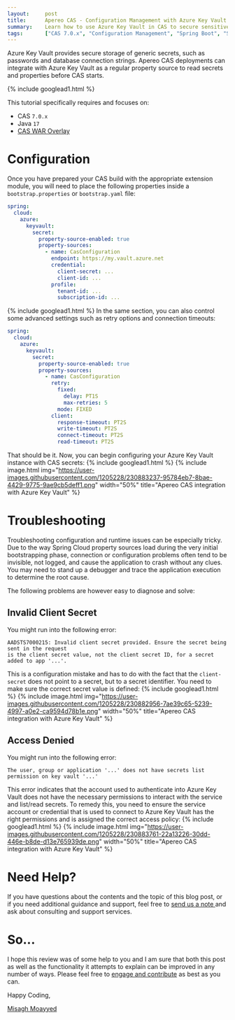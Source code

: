 ```yaml
---
layout:     post
title:      Apereo CAS - Configuration Management with Azure Key Vault
summary:    Learn how to use Azure Key Vault in CAS to secure sensitive configuration data and retrieve configuration properties.
tags:       ["CAS 7.0.x", "Configuration Management", "Spring Boot", "Spring Cloud"]
---
```


Azure Key Vault provides secure storage of generic secrets, such as passwords and database connection strings. Apereo CAS deployments can integrate with Azure Key Vault as a regular property source to read secrets and properties before CAS starts. 

{% include googlead1.html %}

This tutorial specifically requires and focuses on:

- CAS `7.0.x`
- Java `17`
- [CAS WAR Overlay](https://github.com/apereo/cas-overlay-template)

# Configuration

Once you have prepared your CAS build with the appropriate extension module, you will need to place the following properties inside a `bootstrap.properties` or `bootstrap.yaml` file:

```yaml
spring:
  cloud:
    azure:
      keyvault:
        secret:
          property-source-enabled: true
          property-sources:
            - name: CasConfiguration
              endpoint: https://my.vault.azure.net
              credential:
                client-secret: ...
                client-id: ...
              profile:
                tenant-id: ...
                subscription-id: ...
```
{% include googlead1.html %}
In the same section, you can also control some advanced settings such as retry options and connection timeouts:

```yaml
spring:
  cloud:
    azure:
      keyvault:
        secret:
          property-source-enabled: true
          property-sources:
            - name: CasConfiguration
              retry:
                fixed:
                  delay: PT1S
                  max-retries: 5
                mode: FIXED
              client:
                response-timeout: PT2S
                write-timeout: PT2S
                connect-timeout: PT2S
                read-timeout: PT2S
```

That should be it. Now, you can begin configuring your Azure Key Vault instance with CAS secrets:
{% include googlead1.html %}
{% include image.html img="https://user-images.githubusercontent.com/1205228/230883237-95784eb7-8bae-4429-9775-9ae9cb5deff1.png"
width="50%" title="Apereo CAS integration with Azure Key Vault" %}

# Troubleshooting

Troubleshooting configuration and runtime issues can be especially tricky. Due to the way Spring Cloud property sources load during the very initial bootstrapping phase, connection or configuration problems often tend to be invisible, not logged, and cause the application to crash without any clues. You may need to stand up a debugger and trace the application execution to determine the root cause.

The following problems are however easy to diagnose and solve:

## Invalid Client Secret

You might run into the following error:

```
AADSTS7000215: Invalid client secret provided. Ensure the secret being sent in the request 
is the client secret value, not the client secret ID, for a secret added to app '...'.
```

This is a configuration mistake and has to do with the fact that the `client-secret` does not point to a secret, but to a secret identifier. You need to make sure the correct secret value is defined:
{% include googlead1.html %}
{% include image.html img="https://user-images.githubusercontent.com/1205228/230882956-7ae39c65-5239-4997-a0e2-ca9594d78b1e.png"
width="50%" title="Apereo CAS integration with Azure Key Vault" %}

## Access Denied

You might run into the following error:

```
The user, group or application '...' does not have secrets list permission on key vault '...'
```

This error indicates that the account used to authenticate into Azure Key Vault does not have the necessary permissions to interact with the service and list/read secrets. To remedy this, you need to ensure the service account or credential that is used to connect to Azure Key Vault has the right permissions and is assigned the correct access policy:
{% include googlead1.html %}
{% include image.html img="https://user-images.githubusercontent.com/1205228/230883761-22a13226-30dd-446e-b8de-d13e765939de.png"
width="50%" title="Apereo CAS integration with Azure Key Vault" %}

# Need Help?

If you have questions about the contents and the topic of this blog post, or if you need additional guidance and support, feel free to [send us a note ](/#contact-section-header) and ask about consulting and support services.

# So...

I hope this review was of some help to you and I am sure that both this post as well as the functionality it attempts to explain can be improved in any number of ways. Please feel free to [engage and contribute][contribguide] as best as you can.

Happy Coding,

[Misagh Moayyed](https://fawnoos.com)

[contribguide]: https://apereo.github.io/cas/developer/Contributor-Guidelines.html